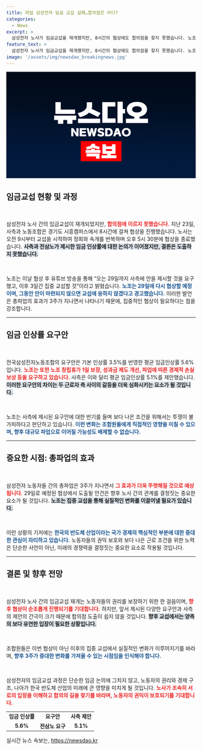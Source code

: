 ```yaml
---
title: 파업 삼성전자 임금 교섭 실패…합의점은 어디?
categories:
  - News
excerpt: >
  삼성전자 노사가 임금교섭을 재개했지만, 8시간의 협상에도 합의점을 찾지 못했습니다. 노조는 29일까지 사측의 안을 요구하며, 파업 효과가 커지는 시점에 집중 교섭을 예고했습니다. 상황이 더욱 긴박해지는 가운데, 과연 양측은 타협에 이를 수 있을까요?
feature_text: >
  삼성전자 노사가 임금교섭을 재개했지만, 8시간의 협상에도 합의점을 찾지 못했습니다. 노조는 29일까지 사측의 안을 요구하며, 파업 효과가 커지는 시점에 집중 교섭을 예고했습니다. 상황이 더욱 긴박해지는 가운데, 과연 양측은 타협에 이를 수 있을까요?
image: '/assets/img/newsdao_breakingnews.jpg'
---
```


<p><img src="/assets/img/newsdao_breakingnews.jpg" alt="ranknews 속보" /></p>

<h2 data-ke-size="size26">임금교섭 현황 및 과정</h2>

<p data-ke-size="size16">&nbsp;</p>

<p>삼성전자 노사 간의 임금교섭이 재개되었지만, <b><span style="color: #ee2323;">합의점에 이르지 못했습니다.</span></b> 지난 23일, 사측과 노동조합은 경기도 시흥캠퍼스에서 8시간에 걸쳐 협상을 진행했습니다. 노사는 오전 9시부터 교섭을 시작하여 정회와 속개를 반복하며 오후 5시 30분에 협상을 종료했습니다. <b><span style="background-color: #21538527;">사측과 전삼노가 제시한 임금 인상률에 대한 논의가 이어졌지만, 결론은 도출하지 못했습니다.</span></b> </p>

<p data-ke-size="size16">&nbsp;</p>

<p>노조는 이날 협상 후 유튜브 방송을 통해 “오는 29일까지 사측에 안을 제시할 것을 요구했고, 이후 3일간 집중 교섭할 것”이라고 밝혔습니다. <b><span style="color: #1a5490;">노조는 29일에 다시 협상할 예정이며, 그동안 안이 마련되지 않으면 교섭에 응하지 않겠다고 경고했습니다.</span></b> 이러한 발언은 총파업의 효과가 3주가 지나면서 나타나기 때문에, 집중적인 협상이 필요하다는 점을 강조합니다.</p>

<hr>

<h2 data-ke-size="size26">임금 인상률 요구안</h2>

<p data-ke-size="size16">&nbsp;</p>

<p>전국삼성전자노동조합의 요구안은 기본 인상률 3.5%를 반영한 평균 임금인상률 5.6%입니다. <b><span style="color: #ee2323;">노조는 또한 노조 창립휴가 1일 보장, 성과금 제도 개선, 파업에 따른 경제적 손실 보상 등을 요구하고 있습니다.</span></b> 사측은 이와 달리 평균 임금인상률 5.1%를 제안했습니다. <b><span style="background-color: #21538527;">이러한 요구안의 차이는 두 근로자 측 사이의 갈등을 더욱 심화시키는 요소가 될 것입니다.</span></b> </p>

<p data-ke-size="size16">&nbsp;</p>

<p>노조는 사측에 제시된 요구안에 대한 반기를 들며 보다 나은 조건을 위해서는 투쟁이 불가피하다고 판단하고 있습니다. <b><span style="color: #1a5490;">이런 변화는 조합원들에게 직접적인 영향을 미칠 수 있으며, 향후 대규모 파업으로 이어질 가능성도 배제할 수 없습니다.</span></b></p>

<hr>

<h2 data-ke-size="size26">중요한 시점: 총파업의 효과</h2>

<p data-ke-size="size16">&nbsp;</p>

<p>삼성전자 노동자들 간의 총파업은 3주가 지나면서 <b><span style="color: #ee2323;">그 효과가 더욱 뚜렷해질 것으로 예상됩니다.</span></b> 29일로 예정된 협상에서 도출될 안건은 향후 노사 간의 관계를 결정짓는 중요한 요소가 될 것입니다. <b><span style="background-color: #21538527;">노조는 집중 교섭을 통해 실질적인 변화를 이끌어낼 필요가 있습니다.</span></b> </p>

<p data-ke-size="size16">&nbsp;</p>

<p>이런 상황의 기저에는 <b><span style="color: #1a5490;">한국의 반도체 산업이라는 국가 경제의 핵심적인 부분에 대한 중대한 관심이 자리하고 있습니다.</span></b> 노동자들의 권익 보호와 보다 나은 근로 조건을 위한 노력은 단순한 사안이 아닌, 미래의 경쟁력을 결정짓는 중요한 요소로 작용될 것입니다. </p>

<hr>

<h2 data-ke-size="size26">결론 및 향후 전망</h2>

<p data-ke-size="size16">&nbsp;</p>

<p>삼성전자 노사 간의 임금교섭 재개는 노동자들의 권리를 보장하기 위한 한 걸음이며, <b><span style="color: #ee2323;">향후 협상이 순조롭게 진행되기를 기대합니다.</span></b> 하지만, 앞서 제시된 다양한 요구안과 사측의 제안의 간극이 크기 때문에 합의점 도출이 쉽지 않을 것입니다. <b><span style="background-color: #21538527;">향후 교섭에서는 양측의 보다 유연한 입장이 필요한 상황입니다.</span></b></p>

<p data-ke-size="size16">&nbsp;</p>

<p>조합원들은 이번 협상이 아닌 이후의 집중 교섭에서 실질적인 변화가 이루어지기를 바라며, <b><span style="color: #1a5490;">향후 3주가 중대한 변화를 가져올 수 있는 시점임을 인식해야 합니다.</span></b> </p>

<p data-ke-size="size16">&nbsp;</p>

<p>삼성전자의 임금교섭 과정은 단순한 임금 논의에 그치지 않고, 노동자의 권리와 경제 구조, 나아가 한국 반도체 산업의 미래에 큰 영향을 미치게 될 것입니다. <b><span style="color: #ee2323;">노사가 조속히 서로의 입장을 이해하고 합의의 길을 찾기를 바라며, 노동자의 권익이 보호되기를 기대합니다.</span></b> </p>

<table>
  <tr>
    <td style="text-align: center; height: 17px;"><b>임금 인상률</b></td>
    <td style="text-align: center; height: 17px;"><b>요구안</b></td>
    <td style="text-align: center; height: 17px;"><b>사측 제안</b></td>
  </tr>
  <tr>
    <td style="text-align: center; height: 17px;"><b>5.6%</b></td>
    <td style="text-align: center; height: 17px;"><b>전삼노 요구</b></td>
    <td style="text-align: center; height: 17px;"><b>5.1%</b></td>
  </tr>
</table>
실시간 뉴스 속보는, <a href="https://newsdao.kr" rel="dofollow">https://newsdao.kr</a>


